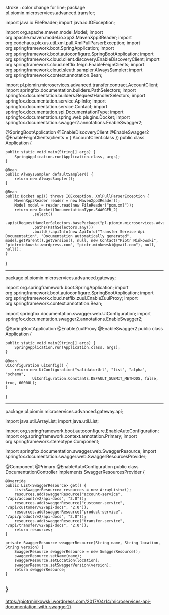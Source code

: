 stroke : color change for line;
package pl.piomin.microservices.advanced.transfer;

import java.io.FileReader;
import java.io.IOException;

import org.apache.maven.model.Model;
import org.apache.maven.model.io.xpp3.MavenXpp3Reader;
import org.codehaus.plexus.util.xml.pull.XmlPullParserException;
import org.springframework.boot.SpringApplication;
import org.springframework.boot.autoconfigure.SpringBootApplication;
import org.springframework.cloud.client.discovery.EnableDiscoveryClient;
import org.springframework.cloud.netflix.feign.EnableFeignClients;
import org.springframework.cloud.sleuth.sampler.AlwaysSampler;
import org.springframework.context.annotation.Bean;

import pl.piomin.microservices.advanced.transfer.contract.AccountClient;
import springfox.documentation.builders.PathSelectors;
import springfox.documentation.builders.RequestHandlerSelectors;
import springfox.documentation.service.ApiInfo;
import springfox.documentation.service.Contact;
import springfox.documentation.spi.DocumentationType;
import springfox.documentation.spring.web.plugins.Docket;
import springfox.documentation.swagger2.annotations.EnableSwagger2;

@SpringBootApplication
@EnableDiscoveryClient
@EnableSwagger2
@EnableFeignClients(clients = { AccountClient.class })
public class Application {

	public static void main(String[] args) {
		SpringApplication.run(Application.class, args);
	}
	
	@Bean
	public AlwaysSampler defaultSampler() {
		return new AlwaysSampler();
	}
	
	@Bean
	public Docket api() throws IOException, XmlPullParserException {
        MavenXpp3Reader reader = new MavenXpp3Reader();
        Model model = reader.read(new FileReader("pom.xml"));
        return new Docket(DocumentationType.SWAGGER_2)  
                .select() 
                .apis(RequestHandlerSelectors.basePackage("pl.piomin.microservices.advanced.transfer.api"))
                .paths(PathSelectors.any())                          
                .build().apiInfo(new ApiInfo("Transfer Service Api Documentation", "Documentation automatically generated", model.getParent().getVersion(), null, new Contact("Piotr Mińkowski", "piotrminkowski.wordpress.com", "piotr.minkowski@gmail.com"), null, null));
	}
    
}


--------------------------------------------------------------------

package pl.piomin.microservices.advanced.gateway;

import org.springframework.boot.SpringApplication;
import org.springframework.boot.autoconfigure.SpringBootApplication;
import org.springframework.cloud.netflix.zuul.EnableZuulProxy;
import org.springframework.context.annotation.Bean;

import springfox.documentation.swagger.web.UiConfiguration;
import springfox.documentation.swagger2.annotations.EnableSwagger2;

@SpringBootApplication
@EnableZuulProxy
@EnableSwagger2
public class Application {

	public static void main(String[] args) {
		SpringApplication.run(Application.class, args);
	}

	@Bean
	UiConfiguration uiConfig() {
		return new UiConfiguration("validatorUrl", "list", "alpha", "schema",
				UiConfiguration.Constants.DEFAULT_SUBMIT_METHODS, false, true, 60000L);
	}
	
}

----------------------------------------------------------------------------------------------------

package pl.piomin.microservices.advanced.gateway.api;

import java.util.ArrayList;
import java.util.List;

import org.springframework.boot.autoconfigure.EnableAutoConfiguration;
import org.springframework.context.annotation.Primary;
import org.springframework.stereotype.Component;

import springfox.documentation.swagger.web.SwaggerResource;
import springfox.documentation.swagger.web.SwaggerResourcesProvider;

@Component
@Primary
@EnableAutoConfiguration
public class DocumentationController implements SwaggerResourcesProvider {

	@Override
	public List<SwaggerResource> get() {
		List<SwaggerResource> resources = new ArrayList<>();
		resources.add(swaggerResource("account-service", "/api/account/v2/api-docs", "2.0"));
		resources.add(swaggerResource("customer-service", "/api/customer/v2/api-docs", "2.0"));
		resources.add(swaggerResource("product-service", "/api/product/v2/api-docs", "2.0"));
		resources.add(swaggerResource("transfer-service", "/api/transfer/v2/api-docs", "2.0"));
		return resources;
	}

	private SwaggerResource swaggerResource(String name, String location, String version) {
		SwaggerResource swaggerResource = new SwaggerResource();
		swaggerResource.setName(name);
		swaggerResource.setLocation(location);
		swaggerResource.setSwaggerVersion(version);
		return swaggerResource;
	}

}
--------------------------------------------------------------------------------------
https://piotrminkowski.wordpress.com/2017/04/14/microservices-api-documentation-with-swagger2/
